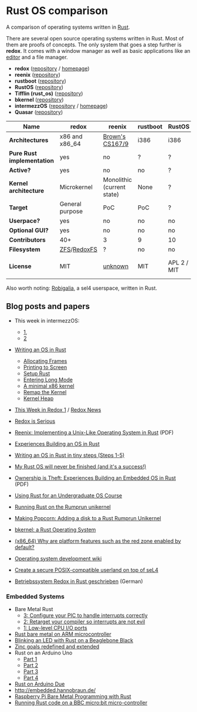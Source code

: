 # Rust OS comparison

A comparison of operating systems written in [Rust](https://rustlang.org).

There are several open source operating systems written in Rust.
Most of them are proofs of concepts.
The only system that goes a step further is **redox**.
It comes with a window manager as well as basic applications like an
[editor](https://github.com/redox-os/sodium) and a file manager.

- **redox**             ([repository](https://github.com/redox-os/redox) / [homepage](http://www.redox-os.org/))
- **reenix**            ([repository](https://github.com/scialex/reenix))
- **rustboot**          ([repository](https://github.com/charliesome/rustboot))
- **RustOS**            ([repository](https://github.com/ryanra/RustOS))
- **Tifflin (rust_os)** ([repository](https://github.com/thepowersgang/rust_os))
- **bkernel**           ([repository](https://github.com/rasendubi/bkernel))
- **intermezzOS**       ([repository](https://github.com/intermezzos/kernel) / [homepage](http://intermezzos.github.io/))
- **Quasar**            ([repository](https://github.com/LeoTestard/Quasar))


|                         Name | redox              | reenix                                                | rustboot | RustOS       | Tifflin        | bkernel                    | intermezzOS   | Quasar      |
| ---------------------------- | ------------------ |------------------------------------------------------ | -------- | ------------ | -------------- | -------------------------- | --------------| ------------|
|            **Architectures** | x86 and x86_64     | [Brown's CS167/9](http://cs.brown.edu/courses/cs167/) | i386     | i386         | x86_64/amd64   | ARM                        | x86_64        | x86_64      |
| **Pure Rust implementation** | yes                | no                                                    | ?        | ?            | *almost*       | yes                        | no            | ?           |
|                  **Active?** | yes                | no                                                    | no       | ?            | yes            | yes                        | yes           | no          |
|      **Kernel architecture** | Microkernel        | Monolithic (current state)                            | None     | ?            | Monolithic     | ?                          | ?             | ?           |
|                   **Target** | General purpose    | PoC                                                   | PoC      | ?            | ?              | Embedded devices           | PoC           | ?           |
|                **Userpace?** | yes                | no                                                    | no       | no           | ?              | no                         | no            | no          |
|            **Optional GUI?** | yes                | no                                                    | no       | no           | yes            | no                         | no            | no          |
|             **Contributors** | 40+                | 3                                                     | 9        | 10           | 1              | 3                          | 4             | 1           |
|               **Filesystem** | [ZFS](https://github.com/redox-os/zfs)/[RedoxFS](https://github.com/redox-os/redoxfs) | ? | no | no  | ISO9660        | ?                          | no            | ?           |
|                  **License** | MIT                | [unknown](https://github.com/scialex/reenix/issues/1) | MIT      | APL 2 / MIT  | 2-Clause-BSD   | GPL with linking exception | APL 2 / MIT   | ?           |

Also worth noting: [Robigalia](https://github.com/robigalia/sel4-sys), a sel4 userspace, written in Rust.

## Blog posts and papers

- This week in intermezzOS:
  - [1](https://intermezzos.github.io/blog/articles/twii1/),
  - [2](https://intermezzos.github.io/blog/articles/twii2/)

- [Writing an OS in Rust](http://os.phil-opp.com/)
    - [Allocating Frames](http://os.phil-opp.com/allocating-frames.html)
    - [Printing to Screen](http://os.phil-opp.com/printing-to-screen.html)
    - [Setup Rust](http://os.phil-opp.com/setup-rust.html)
    - [Entering Long Mode](http://os.phil-opp.com/entering-longmode.html)
    - [A minimal x86 kernel](http://blog.phil-opp.com/rust-os/multiboot-kernel.html)
    - [Remap the Kernel](http://os.phil-opp.com/remap-the-kernel.html)
    - [Kernel Heap](http://os.phil-opp.com/kernel-heap.html)
- [This Week in Redox 1](http://www.redox-os.org/news/this-week-in-redox-1/) / [Redox News](http://www.redox-os.org/news/)
- [Redox is Serious](http://dictator.redox-os.org/index.php?controller=post&action=view&id_post=17)
- [Reenix: Implementing a Unix-Like Operating System in Rust](https://scialex.github.io/reenix.pdf) (PDF)
- [Experiences Building an OS in Rust](https://mostlytyped.com/posts/experiences-building-an-os-in-ru)
- [Writing an OS in Rust in tiny steps (Steps 1-5)](http://jvns.ca/blog/2014/03/12/the-rust-os-story/)
- [My Rust OS will never be finished (and it's a success!)](http://jvns.ca/blog/2014/03/21/my-rust-os-will-never-be-finished/)
- [Ownership is Theft: Experiences Building an Embedded OS in Rust](http://amitlevy.com/papers/tock-plos2015.pdf) (PDF)
- [Using Rust for an Undergraduate OS Course](http://rust-class.org/0/pages/using-rust-for-an-undergraduate-os-course.html)
- [Running Rust on the Rumprun unikernel](https://gandro.github.io/2015/09/27/rust-on-rumprun/)
- [Making Popcorn: Adding a disk to a Rust Rumprun Unikernel](https://polyfractal.com/post/adding-a-disk-to-a-rust-rumprun-unikernel/)
- [bkernel: a Rust Operating System](http://www.alexeyshmalko.com/2015/bkernel-a-rust-operating-system/)
- [(x86_64) Why are platform features such as the red zone enabled by default?](https://internals.rust-lang.org/t/x86-64-why-are-platform-features-such-as-the-red-zone-enabled-by-default/)
- [Operating system development wiki](https://github.com/rust-lang/rust-wiki-backup/blob/master/Operating-system-development.md)
- [Create a secure POSIX-compatible userland on top of seL4](https://robigalia.org/)
- [Betriebssystem Redox in Rust geschrieben](http://www.pro-linux.de/news/1/23383/betriebssystem-redox-in-rust-geschrieben.html) (German)

### Embedded Systems

- Bare Metal Rust
    - [3: Configure your PIC to handle interrupts correctly](http://www.randomhacks.net/2015/11/16/bare-metal-rust-configure-your-pic-interrupts/)
    - [2: Retarget your compiler so interrupts are not evil](http://www.randomhacks.net/2015/11/11/bare-metal-rust-custom-target-kernel-space/)
    - [1: Low-level CPU I/O ports](http://www.randomhacks.net/2015/11/09/bare-metal-rust-cpu-port-io/)
- [Rust bare metal on ARM microcontroller](http://antoinealb.net/programming/2015/05/01/rust-on-arm-microcontroller.html)
- [Blinking an LED with Rust on a Beaglebone Black](http://theotherandygrove.com/blinking-an-led-with-rust-on-a-beaglebone-black/)
- [Zinc goals redefined and extended](http://zinc.rs/blog/#/2014/07/14/zinc-goals/)
- Rust on an Arduino Uno
  - [Part 1](http://jakegoulding.com/blog/2016/01/02/rust-on-an-arduino-uno/)
  - [Part 2](http://jakegoulding.com/blog/2016/01/17/rust-on-an-arduino-uno-part-2/)
  - [Part 3](http://jakegoulding.com/blog/2016/01/24/rust-on-an-arduino-uno-part-3/)
  - [Part 4](http://jakegoulding.com/blog/2016/05/12/rust-on-an-arduino-uno-part-4/)
- [Rust on Arduino Due](http://de.slideshare.net/kellogh/glue-con14)
- http://embedded.hannobraun.de/
- [Raspberry Pi Bare Metal Programming with Rust](https://blog.thiago.me/raspberry-pi-bare-metal-programming-with-rust/)
- [Running Rust code on a BBC micro:bit micro-controller](https://github.com/SimonSapin/rust-on-bbc-microbit)
